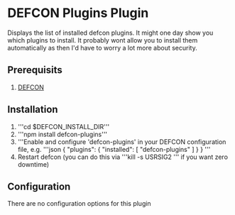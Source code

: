 # DEFCON Plugins Plugin

Displays the list of installed defcon plugins. It might one day show you which plugins to install. It probably wont allow you to install them automatically as then I'd have to worry a lot more about security.

## Prerequisits
1. [DEFCON](http://github.com/acuminous/defcon)

## Installation
1. '''cd $DEFCON_INSTALL_DIR'''
2. '''npm install defcon-plugins'''
3. '''Enable and configure 'defcon-plugins' in your DEFCON configuration file, e.g.
'''json
{
    "plugins": {
        "installed": [
            "defcon-plugins"
        ]
    }
}
'''
4. Restart defcon (you can do this via '''kill -s USRSIG2 <pid>''' if you want zero downtime)

## Configuration

There are no configuration options for this plugin
```